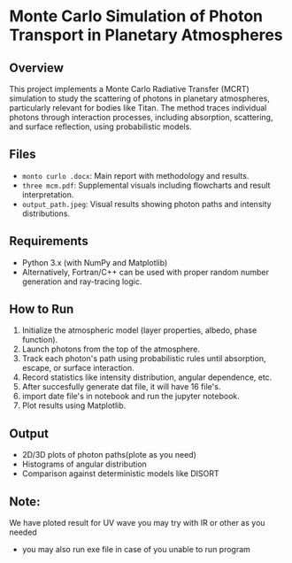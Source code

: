 # Monte Carlo Simulation of Photon Transport in Planetary Atmospheres

## Overview
This project implements a Monte Carlo Radiative Transfer (MCRT) simulation to study the scattering of photons in planetary atmospheres, particularly relevant for bodies like Titan. The method traces individual photons through interaction processes, including absorption, scattering, and surface reflection, using probabilistic models.

## Files
- `monto curlo .docx`: Main report with methodology and results.
- `three mcm.pdf`: Supplemental visuals including flowcharts and result interpretation.
- `output_path.jpeg`: Visual results showing photon paths and intensity distributions.

## Requirements
- Python 3.x (with NumPy and Matplotlib)
- Alternatively, Fortran/C++ can be used with proper random number generation and ray-tracing logic.

## How to Run
1. Initialize the atmospheric model (layer properties, albedo, phase function).
2. Launch photons from the top of the atmosphere.
3. Track each photon's path using probabilistic rules until absorption, escape, or surface interaction.
4. Record statistics like intensity distribution, angular dependence, etc.
5. After succesfully generate dat file, it will have 16 file's.
6. import date file's in notebook and run the jupyter notebook.
7. Plot results using Matplotlib.

## Output
- 2D/3D plots of photon paths(plote as you need)
- Histograms of angular distribution
- Comparison against deterministic models like DISORT

## Note:
We have ploted result for UV wave you may try with IR or other as you needed
- you may also run exe file in case of you unable to run program
